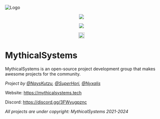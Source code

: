![Logo](https://i.imgur.com/xI3GLFc.jpeg)
<p href="#" align="center"><img src="https://discord.com/api/guilds/1175092855421800570/widget.png?style=shield"> 
<p href="#" align="center"><img src="https://img.shields.io/badge/License-MIT-green.svg"> 
<p href="#" align="center"><a href='https://ko-fi.com/Y8Y7NUNPR' target='_blank'><img height='20' style='border:0px;height:20px;' src='https://storage.ko-fi.com/cdn/kofi2.png?v=3' border='0' alt='Buy Me a Coffee at ko-fi.com' /></a></p>


# MythicalSystems

MythicalSystems is an open-source project development group that makes awesome projects for the community.

*Project by 
[@NaysKutzu](https://github.com/NaysKutzu),
[@SuperHori](https://github.com/superhori69),
[@Nyxalis](https://github.com/Nyxalis)*

Website: https://mythicalsystems.tech

Discord: https://discord.gg/3FWyugpznc

*All projects are under copyright: MythicalSystems 2021-2024*

